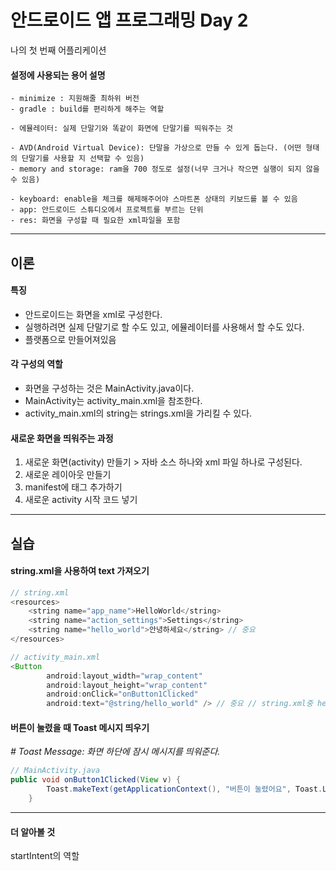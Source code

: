 # 안드로이드 앱 프로그래밍 Day 2
나의 첫 번째 어플리케이션

#### 설정에 사용되는 용어 설명
~~~
- minimize : 지원해줄 최하위 버전
- gradle : build를 편리하게 해주는 역할

- 에뮬레이터: 실제 단말기와 똑같이 화면에 단말기를 띄워주는 것

- AVD(Android Virtual Device): 단말을 가상으로 만들 수 있게 돕는다. (어떤 형태의 단말기를 사용할 지 선택할 수 있음)  
- memory and storage: ram을 700 정도로 설정(너무 크거나 작으면 실행이 되지 않을 수 있음)

- keyboard: enable을 체크를 해제해주어야 스마트폰 상태의 키보드를 볼 수 있음
- app: 안드로이드 스튜디오에서 프로젝트를 부르는 단위  
- res: 화면을 구성할 때 필요한 xml파일을 포함
~~~
---
## 이론
#### 특징
  - 안드로이드는 화면을 xml로 구성한다.  
  - 실행하려면 실제 단말기로 할 수도 있고, 에뮬레이터를 사용해서 할 수도 있다.  
  - 플랫폼으로 만들어져있음

#### 각 구성의 역할
+ 화면을 구성하는 것은 MainActivity.java이다.  
+ MainActivity는 activity_main.xml을 참조한다.  
+ activity_main.xml의 string는 strings.xml을 가리킬 수 있다.  

#### 새로운 화면을 띄워주는 과정  
1. 새로운 화면(activity) 만들기 > 자바 소스 하나와 xml 파일 하나로 구성된다.  
2. 새로운 레이아웃 만들기  
3. manifest에 태그 추가하기   
4. 새로운 activity 시작 코드 넣기  
---
## 실습
#### string.xml을 사용하여 text 가져오기
~~~java
// string.xml
<resources>
    <string name="app_name">HelloWorld</string>
    <string name="action_settings">Settings</string>
    <string name="hello_world">안녕하세요</string> // 중요
</resources>
~~~
~~~java
// activity_main.xml
<Button
        android:layout_width="wrap_content"
        android:layout_height="wrap_content"
        android:onClick="onButton1Clicked"
        android:text="@string/hello_world" /> // 중요 // string.xml중 hello_world라는 이름을 가진 string을 가져온다.
~~~

#### 버튼이 눌렸을 때 Toast 메시지 띄우기
*# Toast Message: 화면 하단에 잠시 메시지를 띄워준다.*
~~~java
// MainActivity.java
public void onButton1Clicked(View v) {
        Toast.makeText(getApplicationContext(), "버튼이 눌렸어요", Toast.LENGTH_LONG).show();
    }
~~~

---
#### 더 알아볼 것
startIntent의 역할
